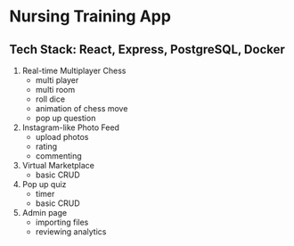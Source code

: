 Nursing Training App
=================
Tech Stack: React, Express, PostgreSQL, Docker
---
1. Real-time Multiplayer Chess
   - multi player
   - multi room
   - roll dice
   - animation of chess move
   - pop up question
2. Instagram-like Photo Feed
   - upload photos
   - rating
   - commenting
3. Virtual Marketplace
    - basic CRUD
4. Pop up quiz
    - timer
    - basic CRUD
5. Admin page
   - importing files
   - reviewing analytics


